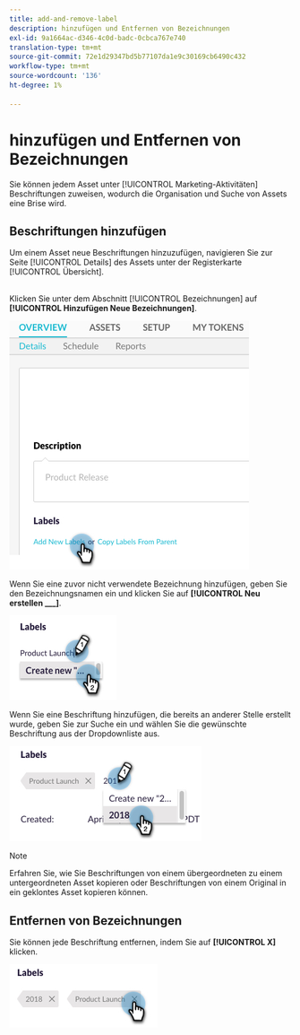 ```yaml
---
title: add-and-remove-label
description: hinzufügen und Entfernen von Bezeichnungen
exl-id: 9a1664ac-d346-4c0d-badc-0cbca767e740
translation-type: tm+mt
source-git-commit: 72e1d29347bd5b77107da1e9c30169cb6490c432
workflow-type: tm+mt
source-wordcount: '136'
ht-degree: 1%

---
```


# hinzufügen und Entfernen von Bezeichnungen

Sie können jedem Asset unter [!UICONTROL Marketing-Aktivitäten] Beschriftungen zuweisen, wodurch die Organisation und Suche von Assets eine Brise wird.

## Beschriftungen hinzufügen

Um einem Asset neue Beschriftungen hinzuzufügen, navigieren Sie zur Seite [!UICONTROL Details] des Assets unter der Registerkarte [!UICONTROL Übersicht].
<br> 

Klicken Sie unter dem Abschnitt [!UICONTROL Bezeichnungen] auf **[!UICONTROL Hinzufügen Neue Bezeichnungen]**.

![Bild eins](/help/sky/assets/labels/add-and-remove-labels/add-and-remove-labels-1.jpg)

Wenn Sie eine zuvor nicht verwendete Bezeichnung hinzufügen, geben Sie den Bezeichnungsnamen ein und klicken Sie auf **[!UICONTROL Neu erstellen ___]**.

![Bild zwei](/help/sky/assets/labels/add-and-remove-labels/add-and-remove-labels-2.jpg)

Wenn Sie eine Beschriftung hinzufügen, die bereits an anderer Stelle erstellt wurde, geben Sie zur Suche ein und wählen Sie die gewünschte Beschriftung aus der Dropdownliste aus.

![Bild drei](/help/sky/assets/labels/add-and-remove-labels/add-and-remove-labels-3.jpg)

>[!NOTE]
>
>Erfahren Sie, wie Sie Beschriftungen von einem übergeordneten zu einem untergeordneten Asset kopieren oder Beschriftungen von einem Original in ein geklontes Asset kopieren können.

## Entfernen von Bezeichnungen

Sie können jede Beschriftung entfernen, indem Sie auf **[!UICONTROL X]** klicken.

![Bild vier](/help/sky/assets/labels/add-and-remove-labels/add-and-remove-labels-4.jpg)
